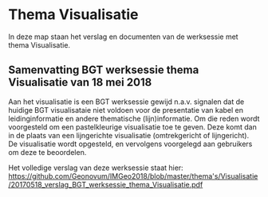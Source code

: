 Thema Visualisatie
==================

In deze map staan het verslag en documenten van de werksessie met thema
Visualisatie.

Samenvatting BGT werksessie thema Visualisatie van 18 mei 2018
--------------------------------------------------------------

Aan het visualisatie is een BGT werksessie gewijd n.a.v. signalen dat de huidige
BGT visualisataie niet voldoen voor de presentatie van kabel en
leidinginformatie en andere thematische (lijn)informatie. Om die reden wordt
voorgesteld om een pastelkleurige visualisatie toe te geven. Deze komt dan in de
plaats van een lijngerichte visualisatie (omtrekgericht of lijngericht). De
visualisatie wordt opgesteld, en vervolgens voorgelegd aan gebruikers om deze te
beoordelen.

Het volledige verslag van deze werksessie staat hier: https://github.com/Geonovum/IMGeo2018/blob/master/thema's/Visualisatie/20170518_verslag_BGT_werksessie_thema_Visualisatie.pdf
